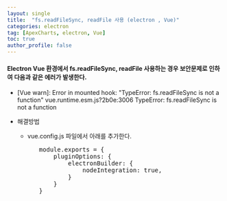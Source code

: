 ```yaml
---
layout: single
title:  "fs.readFileSync, readFile 사용 (electron , Vue)"
categories: electron
tag: [ApexCharts, electron, Vue]
toc: true
author_profile: false
---
```

#### Electron Vue 환경에서 fs.readFileSync, readFile 사용하는 경우 보안문제로 인하여 다음과 같은 에러가 발생한다.

* [Vue warn]: Error in mounted hook: "TypeError: fs.readFileSync is not a function"
  vue.runtime.esm.js?2b0e:3006 TypeError: fs.readFileSync is not a function

* 해결방법
    * vue.config.js 파일에서 아래를 추가한다.
    <pre>
        module.exports = {
            pluginOptions: {
                electronBuilder: {
                    nodeIntegration: true,
                }
            }
        }
    </pre>